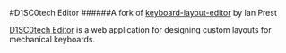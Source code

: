 #D1SC0tech Editor
######A fork of [keyboard-layout-editor](https://github.com/ijprest/keyboard-layout-editor) by Ian Prest

[D1SC0tech Editor](http://editor.d1sc0te.ch) is a web
application for designing custom layouts for mechanical keyboards.
